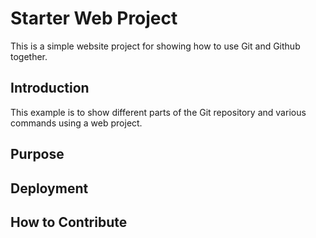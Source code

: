 # Starter Web Project

This is a simple website project for showing how to use Git and Github together.

## Introduction

This example is to show different parts of the Git repository and various commands 
using a web project.

## Purpose

## Deployment

## How to Contribute
